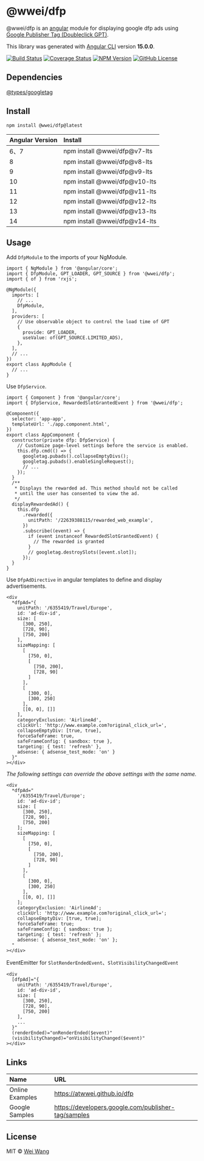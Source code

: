 # @wwei/dfp

@wwei/dfp is an [angular](https://angular.io) module for displaying google dfp ads using [Google Publisher Tag (Doubleclick GPT)](https://developers.google.com/publisher-tag/reference).

This library was generated with [Angular CLI](https://github.com/angular/angular-cli) version **15.0.0**.

[![Build Status](https://img.shields.io/circleci/build/github/atwwei/dfp/main)](https://circleci.com/gh/atwwei/dfp/tree/main)
[![Coverage Status](https://img.shields.io/coverallsCoverage/github/atwwei/dfp)](https://coveralls.io/github/atwwei/dfp?branch=main)
[![NPM Version](https://img.shields.io/npm/v/@wwei/dfp)](https://www.npmjs.com/package/@wwei/dfp)
[![GitHub License](https://img.shields.io/github/license/atwwei/dfp)](https://github.com/atwwei/dfp/blob/master/LICENSE)

## Dependencies

[@types/googletag](https://www.npmjs.com/package/@types/googletag)

## Install

```
npm install @wwei/dfp@latest
```

| Angular Version | Install                       |
| :-------------- | :---------------------------- |
| 6、7            | npm install @wwei/dfp@v7-lts  |
| 8               | npm install @wwei/dfp@v8-lts  |
| 9               | npm install @wwei/dfp@v9-lts  |
| 10              | npm install @wwei/dfp@v10-lts |
| 11              | npm install @wwei/dfp@v11-lts |
| 12              | npm install @wwei/dfp@v12-lts |
| 13              | npm install @wwei/dfp@v13-lts |
| 14              | npm install @wwei/dfp@v14-lts |

## Usage

Add `DfpModule` to the imports of your NgModule.

```
import { NgModule } from '@angular/core';
import { DfpModule, GPT_LOADER, GPT_SOURCE } from '@wwei/dfp';
import { of } from 'rxjs';

@NgModule({
  imports: [
    // ...
    DfpModule,
  ],
  providers: [
    // Use observable object to control the load time of GPT
    {
      provide: GPT_LOADER,
      useValue: of(GPT_SOURCE.LIMITED_ADS),
    },
  ],
  // ...
})
export class AppModule {
  // ...
}
```

Use `DfpService`.

```
import { Component } from '@angular/core';
import { DfpService, RewardedSlotGrantedEvent } from '@wwei/dfp';

@Component({
  selector: 'app-app',
  templateUrl: './app.component.html',
})
export class AppComponent {
  constructor(private dfp: DfpService) {
    // Customize page-level settings before the service is enabled.
    this.dfp.cmd(() => {
      googletag.pubads().collapseEmptyDivs();
      googletag.pubads().enableSingleRequest();
      // ...
    });
  }
  /**
   * Displays the rewarded ad. This method should not be called
   * until the user has consented to view the ad.
   */
  displayRewardedAd() {
    this.dfp
      .rewarded({
        unitPath: '/22639388115/rewarded_web_example',
      })
      .subscribe((event) => {
        if (event instanceof RewardedSlotGrantedEvent) {
          // The rewarded is granted
        }
        // googletag.destroySlots([event.slot]);
      });
  }
}
```

Use `DfpAdDirective` in angular templates to define and display advertisements.

```
<div
  *dfpAd="{
    unitPath: '/6355419/Travel/Europe',
    id: 'ad-div-id',
    size: [
      [300, 250],
      [728, 90],
      [750, 200]
    ],
    sizeMapping: [
      [
        [750, 0],
        [
          [750, 200],
          [728, 90]
        ]
      ],
      [
        [300, 0],
        [300, 250]
      ],
      [[0, 0], []]
    ],
    categoryExclusion: 'AirlineAd',
    clickUrl: 'http://www.example.com?original_click_url=',
    collapseEmptyDiv: [true, true],
    forceSafeFrame: true,
    safeFrameConfig: { sandbox: true },
    targeting: { test: 'refresh' },
    adsense: { adsense_test_mode: 'on' }
  }"
></div>
```

_The following settings can override the above settings with the same name._

```
<div
  *dfpAd="
    '/6355419/Travel/Europe';
    id: 'ad-div-id';
    size: [
      [300, 250],
      [728, 90],
      [750, 200]
    ];
    sizeMapping: [
      [
        [750, 0],
        [
          [750, 200],
          [728, 90]
        ]
      ],
      [
        [300, 0],
        [300, 250]
      ],
      [[0, 0], []]
    ];
    categoryExclusion: 'AirlineAd';
    clickUrl: 'http://www.example.com?original_click_url=';
    collapseEmptyDiv: [true, true];
    forceSafeFrame: true;
    safeFrameConfig: { sandbox: true };
    targeting: { test: 'refresh' };
    adsense: { adsense_test_mode: 'on' };
  "
></div>
```

EventEmitter for `SlotRenderEndedEvent`、`SlotVisibilityChangedEvent`

```
<div
  [dfpAd]="{
    unitPath: '/6355419/Travel/Europe',
    id: 'ad-div-id',
    size: [
      [300, 250],
      [728, 90],
      [750, 200]
    ],
    ...
  }"
  (renderEnded)="onRenderEnded($event)"
  (visibilityChanged)="onVisibilityChanged($event)"
></div>
```

## Links

| Name            | URL                                                 |
| :-------------- | :-------------------------------------------------- |
| Online Examples | https://atwwei.github.io/dfp                        |
| Google Samples  | https://developers.google.com/publisher-tag/samples |

## License

MIT © [Wei Wang](https://github.com/atwwei)
